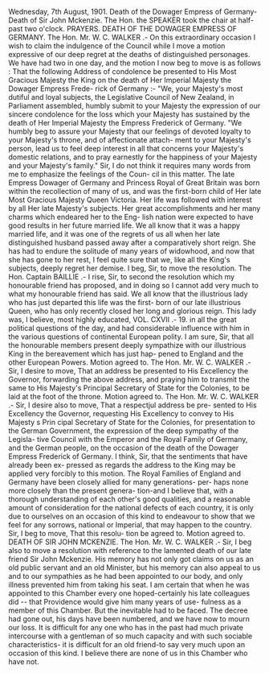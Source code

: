 Wednesday, 7th August, 1901. Death of the Dowager Empress of Germany-Death of Sir John Mckenzie. The Hon. the SPEAKER took the chair at half- past two o'clock. PRAYERS. DEATH OF THE DOWAGER EMPRESS OF GERMANY. The Hon. Mr. W. C. WALKER .- On this extraordinary occasion I wish to claim the indulgence of the Council while I move a motion expressive of our deep regret at the deaths of distinguished personages. We have had two in one day, and the motion I now beg to move is as follows : That the following Address of condolence be presented to His Most Gracious Majesty the King on the death of Her Imperial Majesty the Dowager Empress Frede- rick of Germany :- "We, your Majesty's most dutiful and loyal subjects, the Legislative Council of New Zealand, in Parliament assembled, humbly submit to your Majesty the expression of our sincere condolence for the loss which your Majesty has sustained by the death of Her Imperial Majesty the Empress Frederick of Germany. "We humbly beg to assure your Majesty that our feelings of devoted loyalty to your Majesty's throne, and of affectionate attach- ment to your Majesty's person, lead us to feel deep interest in all that concerns your Majesty's domestic relations, and to pray earnestly for the happiness of your Majesty and your Majesty's family." Sir, I do not think it requires many words from me to emphasize the feelings of the Coun- cil in this matter. The late Empress Dowager of Germany and Princess Royal of Great Britain was born within the recollection of many of us, and was the first-born child of Her late Most Gracious Majesty Queen Victoria. Her life was followed with interest by all Her late Majesty's subjects. Her great accomplishments and her many charms which endeared her to the Eng- lish nation were expected to have good results in her future married life. We all know that it was a happy married life, and it was one of the regrets of us all when her late distinguished husband passed away after a comparatively short reign. She has had to endure the solitude of many years of widowhood, and now that she has gone to her rest, I feel quite sure that we, like all the King's subjects, deeply regret her demise. I beg, Sir, to move the resolution. The Hon. Captain BAILLIE .- I rise, Sir, to second the resolution which my honourable friend has proposed, and in doing so I cannot add very much to what my honourable friend has said. We all know that the illustrious lady who has just departed this life was the first- born of our late illustrious Queen, who has only recently closed her long and glorious reign. This lady was, I believe, most highly educated, VOL. CXVII .- 19. in all the great political questions of the day, and had considerable influence with him in the various questions of continental European polity. I am sure, Sir, that all the honourable members present deeply sympathize with our illustrious King in the bereavement which has just hap- pened to England and the other European Powers. Motion agreed to. The Hon. Mr. W. C. WALKER .- Sir, I desire to move, That an address be presented to His Excellency the Governor, forwarding the above address, and praying him to transmit the same to His Majesty's Principal Secretary of State for the Colonies, to be laid at the foot of the throne. Motion agreed to. The Hon. Mr. W. C. WALKER .- Sir, I desire also to move, That a respectjul address be pre- sented to His Excellency the Governor, requesting His Excellency to convey to His Majesty s Prin cipal Secretary of State for the Colonies, for presentation to the German Government, the expression of the deep sympathy of the Legisla- tive Council with the Emperor and the Royal Family of Germany, and the German people, on the occasion of the death of the Dowager Empress Frederick of Germany. I think, Sir, that the sentiments that have already been ex- pressed as regards the address to the King may be applied very forcibly to this motion. The Royal Families of England and Germany have been closely allied for many generations- per- haps none more closely than the present genera- tion-and I believe that, with a thorough understanding of each other's good qualities, and a reasonable amount of consideration for the national defects of each country, it is only due to ourselves on an occasion of this kind to endeavour to show that we feel for any sorrows, national or Imperial, that may happen to the country. Sir, I beg to move, That this resolu- tion be agreed to. Motion agreed to. DEATH OF SIR JOHN MCKENZIE. The Hon. Mr. W. C. WALKER .- Sir, I beg also to move a resolution with reference to the lamented death of our late friend Sir John Mckenzie. His memory has not only got claims on us as an old public servant and an old Minister, but his memory can also appeal to us and to our sympathies as he had been appointed to our body, and only illness prevented him from taking his seat. I am certain that when he was appointed to this Chamber every one hoped-certainly his late colleagues did -- that Providence would give him many years of use- fulness as a member of this Chamber. But the inevitable had to be faced. The decree had gone out, his days have been numbered, and we have now to mourn our loss. It is difficult for any one who has in the past had much private intercourse with a gentleman of so much capacity and with such sociable characteristics- it is difficult for an old friend-to say very much upon an occasion of this kind. I believe there are none of us in this Chamber who have not. 